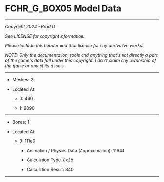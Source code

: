 # FCHR_G_BOX05 Model Data

---

*Copyright 2024 - Brad D*

*See LICENSE for copyright information.*

*Please include this header and that license for any derivative works.*

*NOTE: Only the documentation, tools and anything that's not directly a part of the game's data fall under this copyright. I don't claim any ownership of the game or any of its assets*

---

* Meshes: 2

* Located At:

  * 0: 460

  * 1: 9090

---

* Bones: 1

* Located At:

  * 0: 111e0

    * Animation / Physics Data (Approximation): 11644

    * Calculation Type: 0x28

    * Calculation Result: 340

---

